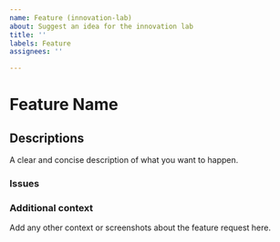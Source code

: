 ```yaml
---
name: Feature (innovation-lab)
about: Suggest an idea for the innovation lab
title: ''
labels: Feature
assignees: ''

---
```


# Feature Name

## Descriptions

A clear and concise description of what you want to happen.

### Issues

### Additional context

Add any other context or screenshots about the feature request here.
